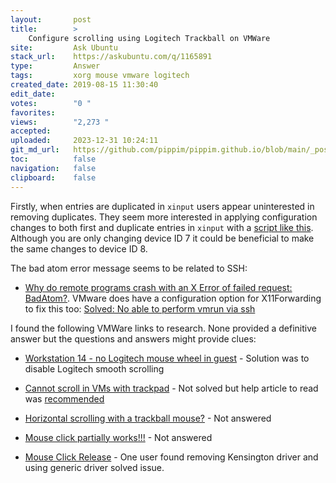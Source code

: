 ```yaml
---
layout:       post
title:        >
    Configure scrolling using Logitech Trackball on VMWare
site:         Ask Ubuntu
stack_url:    https://askubuntu.com/q/1165891
type:         Answer
tags:         xorg mouse vmware logitech
created_date: 2019-08-15 11:30:40
edit_date:    
votes:        "0 "
favorites:    
views:        "2,273 "
accepted:     
uploaded:     2023-12-31 10:24:11
git_md_url:   https://github.com/pippim/pippim.github.io/blob/main/_posts/2019/2019-08-15-Configure-scrolling-using-Logitech-Trackball-on-VMWare.md
toc:          false
navigation:   false
clipboard:    false
---
```


Firstly, when entries are duplicated in `xinput` users appear uninterested in removing duplicates. They seem more interested in applying configuration changes to both first and duplicate entries in `xinput` with a [script like this][1]. Although you are only changing device ID 7 it could be beneficial to make the same changes to device ID 8.

The bad atom error message seems to be related to SSH:

- [Why do remote programs crash with an X Error of failed request: BadAtom?][2]. VMware does have a configuration option for X11Forwarding to fix this too: [Solved: No able to perform vmrun via ssh][3]


I found the following VMWare links to research. None provided a definitive answer but the questions and answers might provide clues:

- [Workstation 14 - no Logitech mouse wheel in guest][4] - Solution was to disable Logitech smooth scrolling
- [Cannot scroll in VMs with trackpad][5] - Not solved but help article to read was [recommended](https://kb.vmware.com/s/article/1008443)
- [Horizontal scrolling with a trackball mouse?][6] - Not answered
- [Mouse click partially works!!!][7] - Not answered
- [Mouse Click Release][8] - One user found removing Kensington driver and using generic driver solved issue.


  [1]: https://stackoverflow.com/questions/18755967/how-to-make-a-program-that-finds-ids-of-xinput-devices-and-sets-xinput-some-set/18756948#18756948
  [2]: https://x.cygwin.com/docs/faq/cygwin-x-faq.html#q-bad-atom
  [3]: https://communities.vmware.com/thread/68826
  [4]: https://communities.vmware.com/thread/575757
  [5]: https://communities.vmware.com/thread/582736
  [6]: https://communities.vmware.com/thread/186366
  [7]: https://communities.vmware.com/thread/579217
  [8]: https://communities.vmware.com/thread/74454
